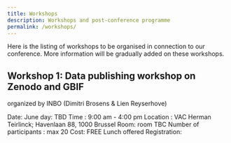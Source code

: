 ```yaml
---
title: Workshops
description: Workshops and post-conference programme
permalink: /workshops/
---
```


Here is the listing of workshops to be organised in connection to our conference. More information will be gradually added on these workshops.


## Workshop 1: Data publishing workshop on Zenodo and GBIF
organized by INBO (Dimitri Brosens & Lien Reyserhove)

Date: June day: TBD
Time : 9:00 am - 4:00 pm
Location :  VAC Herman Teirlinck; Havenlaan 88, 1000 Brussel Room: room TBC
Number of participants :  max 20
Cost: FREE
Lunch offered
Registration: 


